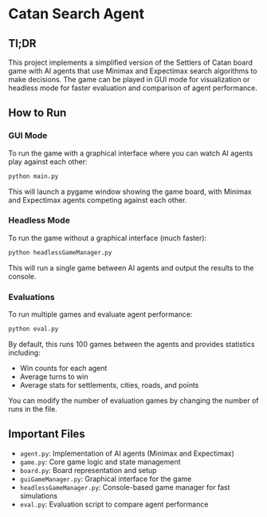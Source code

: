# Catan Search Agent
## Tl;DR
This project implements a simplified version of the Settlers of Catan board game with AI agents that use Minimax and Expectimax search algorithms to make decisions. The game can be played in GUI mode for visualization or headless mode for faster evaluation and comparison of agent performance.

## How to Run

### GUI Mode
To run the game with a graphical interface where you can watch AI agents play against each other:

```bash
python main.py
```

This will launch a pygame window showing the game board, with Minimax and Expectimax agents competing against each other.

### Headless Mode
To run the game without a graphical interface (much faster):

```bash
python headlessGameManager.py
```

This will run a single game between AI agents and output the results to the console.

### Evaluations
To run multiple games and evaluate agent performance:

```bash
python eval.py
```

By default, this runs 100 games between the agents and provides statistics including:
- Win counts for each agent
- Average turns to win
- Average stats for settlements, cities, roads, and points

You can modify the number of evaluation games by changing the number of runs in the file.

## Important Files
- `agent.py`: Implementation of AI agents (Minimax and Expectimax)
- `game.py`: Core game logic and state management
- `board.py`: Board representation and setup
- `guiGameManager.py`: Graphical interface for the game
- `headlessGameManager.py`: Console-based game manager for fast simulations
- `eval.py`: Evaluation script to compare agent performance